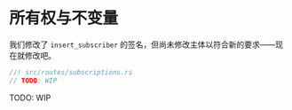 # 所有权与不变量

我们修改了 `insert_subscriber` 的签名，但尚未修改主体以符合新的要求——现在就修改吧。

```rs
//! src/routes/subscriptions.rs
// TODO: WIP
```

TODO: WIP
